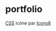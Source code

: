 # portfolio

<a target="_blank" href="https://icons8.com/icon/1045/css">CSS</a> icône par <a target="_blank" href="https://icons8.com">Icons8</a>